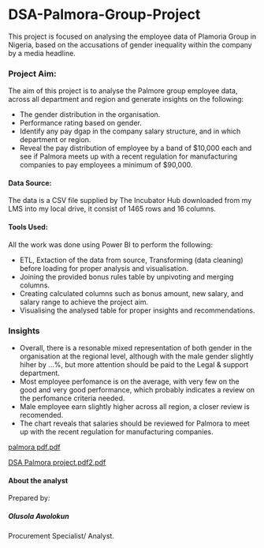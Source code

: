 # DSA-Palmora-Group-Project
This project is focused on analysing the employee data of Plamoria Group in Nigeria, based on the accusations of gender inequality within the company by a media headline. 

### Project Aim:
The aim of this project is to analyse the Palmore group employee data, across all department and region and generate insights on the following:  
- The gender distribution in the organisation.
- Performance rating based on gender.
- Identify any pay dgap in the company salary structure, and in which department or region.
-  Reveal the pay distribution of employee by a band of $10,000 each and see if Palmora meets up with a recent regulation for manufacturing companies to pay employees a minimum of $90,000.

#### Data Source:
The data is a CSV file supplied by The Incubator Hub downloaded from my LMS into my local drive, it consist of 1465 rows and 16 columns.

#### Tools Used:
All the work was done using Power BI to perform the following:
- ETL, Extaction of the data from source, Transforming (data cleaning) before loading for proper analysis and visualisation.
- Joining the provided bonus rules table by unpivoting and merging columns.
- Creating calculated columns such as bonus amount, new salary, and salary range to achieve the project aim.
- Visualising the analysed table for proper insights and recommendations.

### Insights
- Overall, there is a resonable mixed representation of both gender in the organisation at the regional level, although with the male gender slightly hiher by ...%, but more attention should be paid to the Legal & support department.
- Most employee perfomance is on the average, with very few on the good and very good performance, which probably indicates a review on the perfomance criteria needed.
- Male employee earn slightly higher across all region, a closer review is recomended.
- The chart reveals that salaries should be reviewed for Palmora to meet up with the recent regulation for manufacturing companies.

[palmora pdf.pdf](https://github.com/user-attachments/files/21260509/palmora.pdf.pdf)

[DSA Palmora project.pdf2.pdf](https://github.com/user-attachments/files/21260539/DSA.Palmora.project.pdf2.pdf)

#### About the analyst

Prepared by: 

##### Olusola Awolokun
Procurement Specialist/ Analyst.
